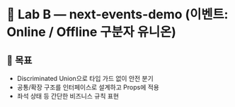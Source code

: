 # 🧪 Lab B — next-events-demo (이벤트: Online / Offline 구분자 유니온)

## 🎯 목표

- Discriminated Union으로 타입 가드 없이 안전 분기
- 공통/확장 구조를 인터페이스로 설계하고 Props에 적용
- 좌석 상태 등 간단한 비즈니스 규칙 표현
